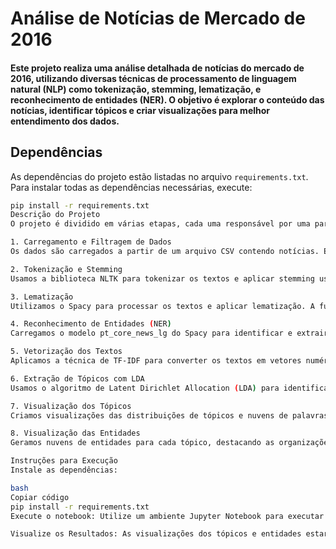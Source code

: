 # Análise de Notícias de Mercado de 2016

#### Este projeto realiza uma análise detalhada de notícias do mercado de 2016, utilizando diversas técnicas de processamento de linguagem natural (NLP) como tokenização, stemming, lematização, e reconhecimento de entidades (NER). O objetivo é explorar o conteúdo das notícias, identificar tópicos e criar visualizações para melhor entendimento dos dados.

## Dependências

As dependências do projeto estão listadas no arquivo `requirements.txt`. Para instalar todas as dependências necessárias, execute:

```bash
pip install -r requirements.txt
Descrição do Projeto
O projeto é dividido em várias etapas, cada uma responsável por uma parte específica da análise. Abaixo está uma descrição de cada etapa:

1. Carregamento e Filtragem de Dados
Os dados são carregados a partir de um arquivo CSV contendo notícias. Em seguida, filtramos as notícias do ano de 2016 que pertencem à categoria "mercado".

2. Tokenização e Stemming
Usamos a biblioteca NLTK para tokenizar os textos e aplicar stemming usando o algoritmo RSLP. A função tokenize realiza esta tarefa.

3. Lematização
Utilizamos o Spacy para processar os textos e aplicar lematização. A função lemma filtra as stopwords e realiza a lematização dos tokens.

4. Reconhecimento de Entidades (NER)
Carregamos o modelo pt_core_news_lg do Spacy para identificar e extrair entidades, focando nas organizações mencionadas nos textos.

5. Vetorização dos Textos
Aplicamos a técnica de TF-IDF para converter os textos em vetores numéricos, utilizando a classe Vectorizer.

6. Extração de Tópicos com LDA
Usamos o algoritmo de Latent Dirichlet Allocation (LDA) para identificar tópicos nos textos. Os tópicos são atribuídos a cada notícia com a função get_topic.

7. Visualização dos Tópicos
Criamos visualizações das distribuições de tópicos e nuvens de palavras para cada tópico. Utilizamos a biblioteca WordCloud para gerar as nuvens de palavras.

8. Visualização das Entidades
Geramos nuvens de entidades para cada tópico, destacando as organizações mencionadas nas notícias.

Instruções para Execução
Instale as dependências:

bash
Copiar código
pip install -r requirements.txt
Execute o notebook: Utilize um ambiente Jupyter Notebook para executar as células sequencialmente.

Visualize os Resultados: As visualizações dos tópicos e entidades estarão disponíveis ao final da execução do notebook.